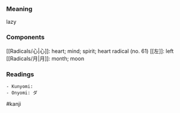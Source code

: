 ### Meaning

lazy

### Components

[[Radicals/心|心]]: heart; mind; spirit; heart radical (no. 61) [[左]]: left [[Radicals/月|月]]: month; moon

### Readings

```
- Kunyomi: 
- Onyomi: ダ
```

#kanji